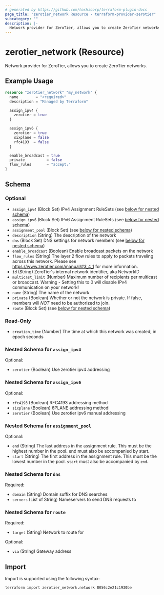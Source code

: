 ```yaml
---
# generated by https://github.com/hashicorp/terraform-plugin-docs
page_title: "zerotier_network Resource - terraform-provider-zerotier"
subcategory: ""
description: |-
  Network provider for ZeroTier, allows you to create ZeroTier networks.
---
```


# zerotier_network (Resource)

Network provider for ZeroTier, allows you to create ZeroTier networks.

## Example Usage

```terraform
resource "zerotier_network" "my_network" {
  name        = "<required>"
  description = "Managed by Terraform"

  assign_ipv4 {
    zerotier = true
  }

  assign_ipv6 {
    zerotier = true
    sixplane = false
    rfc4193  = false
  }

  enable_broadcast = true
  private          = false
  flow_rules       = "accept;"
}
```

<!-- schema generated by tfplugindocs -->
## Schema

### Optional

- `assign_ipv4` (Block Set) IPv4 Assignment RuleSets (see [below for nested schema](#nestedblock--assign_ipv4))
- `assign_ipv6` (Block Set) IPv6 Assignment RuleSets (see [below for nested schema](#nestedblock--assign_ipv6))
- `assignment_pool` (Block Set) (see [below for nested schema](#nestedblock--assignment_pool))
- `description` (String) The description of the network
- `dns` (Block Set) DNS settings for network members (see [below for nested schema](#nestedblock--dns))
- `enable_broadcast` (Boolean) Enable broadcast packets on the network
- `flow_rules` (String) The layer 2 flow rules to apply to packets traveling across this network. Please see https://www.zerotier.com/manual/#3_4_1 for more information.
- `id` (String) ZeroTier's internal network identifier, aka NetworkID
- `multicast_limit` (Number) Maximum number of recipients per multicast or broadcast. Warning - Setting this to 0 will disable IPv4 communication on your network!
- `name` (String) The name of the network
- `private` (Boolean) Whether or not the network is private.  If false, members will *NOT* need to be authorized to join.
- `route` (Block Set) (see [below for nested schema](#nestedblock--route))

### Read-Only

- `creation_time` (Number) The time at which this network was created, in epoch seconds

<a id="nestedblock--assign_ipv4"></a>
### Nested Schema for `assign_ipv4`

Optional:

- `zerotier` (Boolean) Use zerotier ipv4 addressing


<a id="nestedblock--assign_ipv6"></a>
### Nested Schema for `assign_ipv6`

Optional:

- `rfc4193` (Boolean) RFC4193 addressing method
- `sixplane` (Boolean) 6PLANE addressing method
- `zerotier` (Boolean) Use zerotier ipv6 manual addressing


<a id="nestedblock--assignment_pool"></a>
### Nested Schema for `assignment_pool`

Optional:

- `end` (String) The last address in the assignment rule. This must be the highest number in the pool. end must also be accompanied by start.
- `start` (String) The first address in the assignment rule. This must be the lowest number in the pool. `start` must also be accompanied by `end`.


<a id="nestedblock--dns"></a>
### Nested Schema for `dns`

Required:

- `domain` (String) Domain suffix for DNS searches
- `servers` (List of String) Nameservers to send DNS requests to


<a id="nestedblock--route"></a>
### Nested Schema for `route`

Required:

- `target` (String) Network to route for

Optional:

- `via` (String) Gateway address

## Import

Import is supported using the following syntax:

```shell
terraform import zerotier_network.network 8056c2e21c1930be
```
